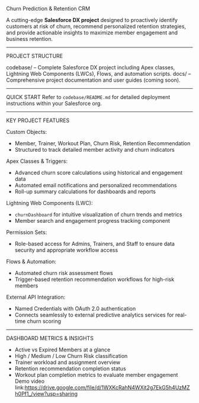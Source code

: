 Churn Prediction & Retention CRM

A cutting-edge **Salesforce DX project** designed to proactively identify customers at risk of churn, recommend personalized retention strategies, and provide actionable insights to maximize member engagement and business retention.

---

PROJECT STRUCTURE

codebase/ – Complete Salesforce DX project including Apex classes, Lightning Web Components (LWCs), Flows, and automation scripts.
docs/ – Comprehensive project documentation and user guides (coming soon).

---

QUICK START
Refer to `codebase/README.md` for detailed deployment instructions within your Salesforce org.

---

KEY PROJECT FEATURES

Custom Objects:

  * Member, Trainer, Workout Plan, Churn Risk, Retention Recommendation
  * Structured to track detailed member activity and churn indicators

  Apex Classes & Triggers:

  * Advanced churn score calculations using historical and engagement data
  * Automated email notifications and personalized recommendations
  * Roll-up summary calculations for dashboards and reports

  Lightning Web Components (LWC):

  * `churnDashboard` for intuitive visualization of churn trends and metrics
  * Member search and engagement progress tracking component

  Permission Sets:

  * Role-based access for Admins, Trainers, and Staff to ensure data security and appropriate workflow access

  Flows & Automation:

  * Automated churn risk assessment flows
  * Trigger-based retention recommendation workflows for high-risk members

  External API Integration:

  * Named Credentials with OAuth 2.0 authentication
  * Connects seamlessly to external predictive analytics services for real-time churn scoring

---

DASHBOARD METRICS & INSIGHTS

* Active vs Expired Members at a glance
* High / Medium / Low Churn Risk classification
* Trainer workload and assignment overview
* Retention recommendation completion status
* Workout plan completion metrics to evaluate member engagement
Demo video link:https://drive.google.com/file/d/1WXKcRahN4WXjt2g7EkG5h4UzMZh0Pf1_/view?usp=sharing

